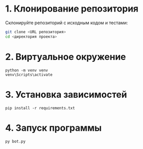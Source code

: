 # 1. Клонирование репозитория

Склонируйте репозиторий с исходным кодом и тестами:

```bash
git clone <URL репозитория>
cd <директория проекта>
```

# 2. Виртуальное окружение

```shell
python -m venv venv
venv\Scripts\activate
```

# 3. Установка зависимостей

```shell
pip install -r requirements.txt
```

# 4. Запуск программы

```shell
py bot.py
```